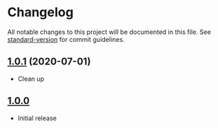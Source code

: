 # Changelog

All notable changes to this project will be documented in this file. See [standard-version](https://github.com/conventional-changelog/standard-version) for commit guidelines.

## [1.0.1](https://github.com/sketchbuch/vscode-ext-localisation/compare/v1.0.0...v1.0.1) (2020-07-01)

- Clean up

## [1.0.0](2020-06-29)

- Initial release
